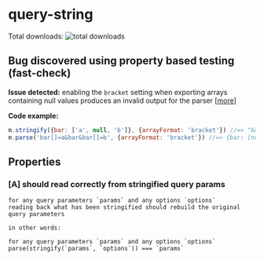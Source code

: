 # query-string

Total downloads: ![total downloads](https://img.shields.io/npm/dt/query-string.svg)

## Bug discovered using property based testing (fast-check)

**Issue detected:** enabling the `bracket` setting when exporting arrays containing null values produces an invalid output for the parser \[[more](https://github.com/sindresorhus/query-string/pull/138)\]

**Code example:**
```js
m.stringify({bar: ['a', null, 'b']}, {arrayFormat: 'bracket'}) //=> "bar[]=a&bar&bar[]=b"
m.parse('bar[]=a&bar&bar[]=b', {arrayFormat: 'bracket'}) //=> {bar: [null, 'b']}
```

## Properties

### [A] should read correctly from stringified query params

    for any query parameters `params` and any options `options`
    reading back what has been stringified should rebuild the original query parameters

    in other words:

    for any query parameters `params` and any options `options`
    parse(stringify(`params`, `options`)) === `params`
